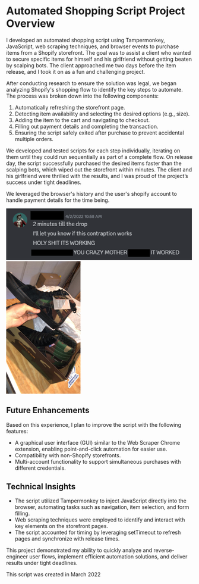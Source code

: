 # Automated Shopping Script Project Overview

I developed an automated shopping script using Tampermonkey, JavaScript, web scraping techniques, and browser events to purchase items from a Shopify storefront. The goal was to assist a client who wanted to secure specific items for himself and his girlfriend without getting beaten by scalping bots. The client approached me two days before the item release, and I took it on as a fun and challenging project.

After conducting research to ensure the solution was legal, we began analyzing Shopify's shopping flow to identify the key steps to automate. The process was broken down into the following components:

1. Automatically refreshing the storefront page.
2. Detecting item availability and selecting the desired options (e.g., size).
3. Adding the item to the cart and navigating to checkout.
4. Filling out payment details and completing the transaction.
5. Ensuring the script safely exited after purchase to prevent accidental multiple orders.

We developed and tested scripts for each step individually, iterating on them until they could run sequentially as part of a complete flow. On release day, the script successfully purchased the desired items faster than the scalping bots, which wiped out the storefront within minutes. The client and his girlfriend were thrilled with the results, and I was proud of the project’s success under tight deadlines.

We leveraged the browser's history and the user's shopify account to handle payment details for the time being.

<img src ="./images/results.PNG" width="500">
<img src="./images/client_with_shoes.jpg" width="200">

## Future Enhancements

Based on this experience, I plan to improve the script with the following features:

- A graphical user interface (GUI) similar to the Web Scraper Chrome extension, enabling point-and-click automation for easier use.
- Compatibility with non-Shopify storefronts.
- Multi-account functionality to support simultaneous purchases with different credentials.

## Technical Insights

- The script utilized Tampermonkey to inject JavaScript directly into the browser, automating tasks such as navigation, item selection, and form filling.
- Web scraping techniques were employed to identify and interact with key elements on the storefront pages.
- The script accounted for timing by leveraging setTimeout to refresh pages and synchronize with release times.

This project demonstrated my ability to quickly analyze and reverse-engineer user flows, implement efficient automation solutions, and deliver results under tight deadlines.

This script was created in March 2022

